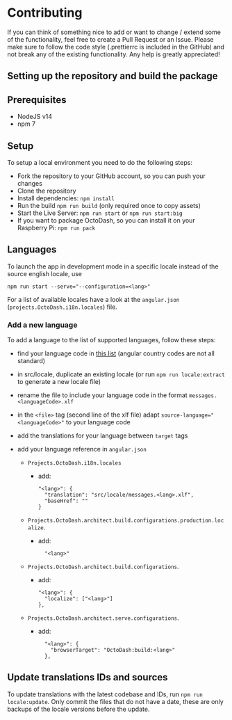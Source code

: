 # Contributing

If you can think of something nice to add or want to change / extend some of the functionality, feel free to create a Pull Request or an Issue. Please make sure to follow the code style (.prettierrc is included in the GitHub) and not break any of the existing functionality. Any help is greatly appreciated!

## Setting up the repository and build the package

## Prerequisites

- NodeJS v14
- npm 7

## Setup

To setup a local environment you need to do the following steps:

- Fork the repository to your GitHub account, so you can push your changes
- Clone the repository
- Install dependencies: `npm install`
- Run the build `npm run build` (only required once to copy assets)
- Start the Live Server: `npm run start` or `npm run start:big`
- If you want to package OctoDash, so you can install it on your Raspberry Pi: `npm run pack`

## Languages

To launch the app in development mode in a specific locale instead of the source english locale, use

```
npm run start --serve="--configuration=<lang>"
```

For a list of available locales have a look at the `angular.json` (`projects.OctoDash.i18n.locales`) file.

### Add a new language

To add a language to the list of supported languages, follow these steps:

- find your language code in [this list](https://github.com/angular/angular/tree/master/packages/common/locales) (angular country codes are not all standard)
- in src/locale, duplicate an existing locale (or run `npm run locale:extract` to generate a new locale file)
- rename the file to include your language code in the format `messages.<languageCode>.xlf`
- in the `<file>` tag (second line of the xlf file) adapt `source-language="<languageCode>"` to your language code
- add the translations for your language between `target` tags
- add your language reference in `angular.json`

  - `Projects.OctoDash.i18n.locales`

    - add:

      ```
      "<lang>": {
        "translation": "src/locale/messages.<lang>.xlf",
        "baseHref": ""
      }
      ```

  - `Projects.OctoDash.architect.build.configurations.production.localize`.

    - add:

      ```
        "<lang>"
      ```

  - `Projects.OctoDash.architect.build.configurations`.

    - add:

      ```
      "<lang>": {
        "localize": ["<lang>"]
      },
      ```

  - `Projects.OctoDash.architect.serve.configurations`.

    - add:

      ```
        "<lang>": {
          "browserTarget": "OctoDash:build:<lang>"
        },
      ```

## Update translations IDs and sources

To update translations with the latest codebase and IDs, run `npm run locale:update`. Only commit the files that do not have a date, these are only backups of the locale versions before the update.
